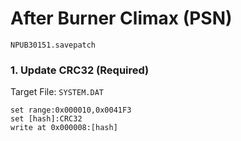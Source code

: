 # After Burner Climax (PSN) 

`NPUB30151.savepatch`

### 1. Update CRC32 (Required)

Target File: `SYSTEM.DAT`

```
set range:0x000010,0x0041F3
set [hash]:CRC32
write at 0x000008:[hash]
```

